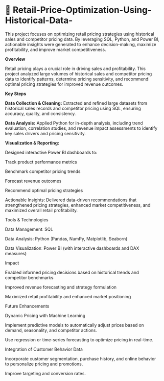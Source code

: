 # 🛒 Retail-Price-Optimization-Using-Historical-Data-


This project focuses on optimizing retail pricing strategies using historical sales and competitor pricing data. By leveraging SQL, Python, and Power BI, actionable insights were generated to enhance decision-making, maximize profitability, and improve market competitiveness.


**Overview**

Retail pricing plays a crucial role in driving sales and profitability. This project analyzed large volumes of historical sales and competitor pricing data to identify patterns, determine pricing sensitivity, and recommend optimal pricing strategies for improved revenue outcomes.


**Key Steps**

**Data Collection & Cleaning:** Extracted and refined large datasets from historical sales records and competitor pricing using SQL, ensuring accuracy, quality, and consistency.

**Data Analysis:** Applied Python for in-depth analysis, including trend evaluation, correlation studies, and revenue impact assessments to identify key sales drivers and pricing sensitivity.

**Visualization & Reporting:** 

Designed interactive Power BI dashboards to:

Track product performance metrics

Benchmark competitor pricing trends

Forecast revenue outcomes

Recommend optimal pricing strategies

Actionable Insights: Delivered data-driven recommendations that strengthened pricing strategies, enhanced market competitiveness, and maximized overall retail profitability.

Tools & Technologies

Data Management: SQL

Data Analysis: Python (Pandas, NumPy, Matplotlib, Seaborn)

Data Visualization: Power BI (with interactive dashboards and DAX measures)

Impact

Enabled informed pricing decisions based on historical trends and competitor benchmarks

Improved revenue forecasting and strategy formulation

Maximized retail profitability and enhanced market positioning

Future Enhancements

Dynamic Pricing with Machine Learning

Implement predictive models to automatically adjust prices based on demand, seasonality, and competitor actions.

Use regression or time-series forecasting to optimize pricing in real-time.

Integration of Customer Behavior Data

Incorporate customer segmentation, purchase history, and online behavior to personalize pricing and promotions.

Improve targeting and conversion rates.
